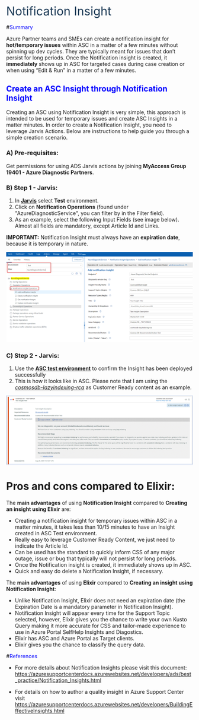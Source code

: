 <p style='margin-top:18pt;margin-bottom:7pt;line-height:29pt;font-family:&amp;quot;
font-size:24.0pt;color:#1C3A56'>Notification Insight</p>

#<span style="color:blue">Summary</span>

Azure Partner teams and SMEs can create a notification insight for **hot/temporary issues** within ASC in a matter of a few minutes without spinning up dev cycles. They are typically meant for issues that don’t persist for long periods. Once the Notification insight is created, it **immediately** shows up in ASC for targeted cases during case creation or when using “Edit & Run” in a matter of a few minutes. 

## <span style="color:blue"> Create an ASC Insight through Notification Insight</span>

Creating an ASC using Notification Insight is very simple, this approach is intended to be used for temporary issues and create ASC Insights in a matter minutes. In order to create a Notification Insight, you need to leverage Jarvis Actions. Below are instructions to help guide you through a simple creation scenario.

### A) Pre-requisites:
Get permissions for using ADS Jarvis actions by joining **MyAccess Group 19401 - Azure Diagnostic Partners**.

### B) Step 1 - Jarvis:
1. In [**Jarvis**](https://jarvis-west.dc.ad.msft.net/actions) select **Test** environment.
1. Click on **Notification Operations** (found under "AzureDiagnosticService", you can filter by in the Filter field).
1. As an example, select the following Input Fields (see image below). Almost all fields are mandatory, except Article Id and Links. 

**IMPORTANT:** Notification Insight must always have an **expiration date**, because it is temporary in nature.

![Jarvis image](/.attachments/image-b3ff7efe-9aeb-4461-90fb-46920f736dc8.png)

### C) Step 2 - Jarvis:
1. Use the [**ASC test environment**](https://azuresupportcentertest.azurewebsites.net/caseoverview) to confirm the Insight has been deployed successfully 
1. This is how it looks like in ASC. Please note that I am using the [_cosmosdb-lazyindexing-rca_](https://github.com/Azure/SelfHelpContent/blob/master/articles/microsoft.cosmosdb/cosmosdb-lazyindexing-rca.md) as Customer Ready content as an example.

![ASC test environment image](/.attachments/image-552d4e28-0f72-4214-9c7c-606dbb0c10f3.png)


# Pros and cons compared to Elixir:

The **main advantages** of using **Notification Insight** compared to **Creating an insight using Elixir** are:
- Creating a notification insight for temporary issues within ASC in a matter minutes, it takes less than 10/15 minutes to have an Insight created in ASC Test environment.
- Really easy to leverage Customer Ready Content, we just need to indicate the Article Id.
- Can be used has the standard to quickly inform CSS of any major outage, issue or bug that typically will not persist for long periods.
- Once the Notification insight is created, it immediately shows up in ASC.
- Quick and easy do delete a Notification Insight, if necessary.

The **main advantages** of using **Elixir** compared to **Creating an insight using Notification Insight**:
- Unlike Notification Insight, Elixir does not need an expiration date (the Expiration Date is a mandatory parameter in Notification Insight).
- Notification Insight will appear every time for the Support Topic selected, however, Elixir gives you the chance to write your own Kusto Query making it more accurate for CSS and tailor-made experience to use in Azure Portal SelfHelp Insights and Diagostics. 
- Elixir has ASC and Azure Portal as Target clients.
- Elixir gives you the chance to classify the query data. 


#<span style="color:blue">References</span>
- For more details about Notification Insights please visit this document:
https://azuresupportcenterdocs.azurewebsites.net/developers/ads/best_practice/Notification_Insights.html
	
- For details on how to author a quality insight in Azure Support Center visit https://azuresupportcenterdocs.azurewebsites.net/developers/BuildingEffectiveInsights.html